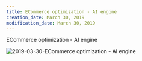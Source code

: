 ```yaml
---
title: ECommerce optimization - AI engine
creation_date: March 30, 2019
modification_date: March 30, 2019
---
```



ECommerce optimization - AI engine

![2019-03-30-ECommerce optimization - AI engine](images/2019-03-30-ECommerce%20optimization%20-%20AI%20engine.jpeg)

